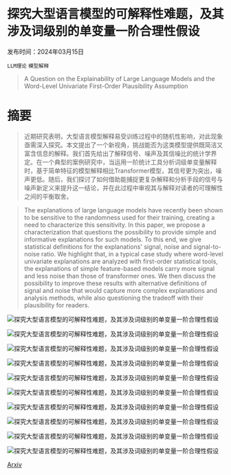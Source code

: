 # 探究大型语言模型的可解释性难题，及其涉及词级别的单变量一阶合理性假设

发布时间：2024年03月15日

`LLM理论` `模型解释`

> A Question on the Explainability of Large Language Models and the Word-Level Univariate First-Order Plausibility Assumption

# 摘要

> 近期研究表明，大型语言模型解释易受训练过程中的随机性影响，对此现象亟需深入探究。本文提出了一个新视角，挑战能否为这类模型提供既简洁又富含信息的解释。我们首先给出了解释信号、噪声及其信噪比的统计学界定。在一个典型的案例研究中，当运用一阶统计工具分析词级单变量解释时，基于简单特征的模型解释相比Transformer模型，其信号更为突出，噪声更低。随后，我们探讨了如何借助能捕捉更复杂解释和分析手段的信号与噪声新定义来提升这一结论，并在此过程中审视其与解释对读者的可理解性之间的平衡取舍。

> The explanations of large language models have recently been shown to be sensitive to the randomness used for their training, creating a need to characterize this sensitivity. In this paper, we propose a characterization that questions the possibility to provide simple and informative explanations for such models. To this end, we give statistical definitions for the explanations' signal, noise and signal-to-noise ratio. We highlight that, in a typical case study where word-level univariate explanations are analyzed with first-order statistical tools, the explanations of simple feature-based models carry more signal and less noise than those of transformer ones. We then discuss the possibility to improve these results with alternative definitions of signal and noise that would capture more complex explanations and analysis methods, while also questioning the tradeoff with their plausibility for readers.

![探究大型语言模型的可解释性难题，及其涉及词级别的单变量一阶合理性假设](../../../paper_images/2403.10275/x1.png)

![探究大型语言模型的可解释性难题，及其涉及词级别的单变量一阶合理性假设](../../../paper_images/2403.10275/maps_tradaligned.png)

![探究大型语言模型的可解释性难题，及其涉及词级别的单变量一阶合理性假设](../../../paper_images/2403.10275/Boxplot_bert.png)

![探究大型语言模型的可解释性难题，及其涉及词级别的单变量一阶合理性假设](../../../paper_images/2403.10275/Boxplot_ling.png)

![探究大型语言模型的可解释性难题，及其涉及词级别的单变量一阶合理性假设](../../../paper_images/2403.10275/Signal_A_short.png)

![探究大型语言模型的可解释性难题，及其涉及词级别的单变量一阶合理性假设](../../../paper_images/2403.10275/SNR_A_short.png)

![探究大型语言模型的可解释性难题，及其涉及词级别的单变量一阶合理性假设](../../../paper_images/2403.10275/Signal_A_long.png)

![探究大型语言模型的可解释性难题，及其涉及词级别的单变量一阶合理性假设](../../../paper_images/2403.10275/SNR_A_long.png)

![探究大型语言模型的可解释性难题，及其涉及词级别的单变量一阶合理性假设](../../../paper_images/2403.10275/Signal_C_long.png)

![探究大型语言模型的可解释性难题，及其涉及词级别的单变量一阶合理性假设](../../../paper_images/2403.10275/SNR_C_long.png)

[Arxiv](https://arxiv.org/abs/2403.10275)